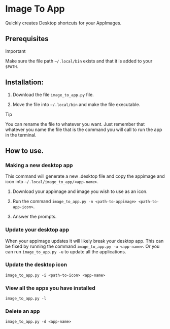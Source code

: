 # Image To App

Quickly creates Desktop shortcuts for your AppImages.

## Prerequisites

> [!IMPORTANT]
> Make sure the file path `~/.local/bin` exists and that it is added to your `$PATH`.

## Installation:

1. Download the file `image_to_app.py` file.

2. Move the file into `~/.local/bin` and make the file executable.

> [!TIP]
> You can rename the file to whatever you want. Just remember that whatever you
> name the file that is the command you will call to run the app in the terminal.

## How to use.

### Making a new desktop app

This command will generate a new .desktop file and copy the appimage and icon 
into `~/.local/image_to_app/<app-name>`. 

1. Download your appimage and image you wish to use as an icon.

2. Run the command `image_to_app.py -n <path-to-appimage> <path-to-app-icon>`.

3. Answer the prompts.

### Update your desktop app

When your appimage updates it will likely break your desktop app. This can be
fixed by running the command `image_to_app.py -u <app-name>`. Or you can run
`image_to_app.py -u` to update all the applications.

### Update the desktop icon

`image_to_app.py -i <path-to-icon> <app-name>`

### View all the apps you have installed

`image_to_app.py -l`

### Delete an app

`image_to_app.py -d <app-name>`